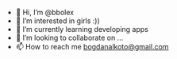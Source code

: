 - 👋 Hi, I’m @bbolex
- 👀 I’m interested in girls :))
- 🌱 I’m currently learning developing apps
- 💞️ I’m looking to collaborate on ...
- 📫 How to reach me bogdanalkoto@gmail.com

<!---
bbolex/bbolex is a ✨ special ✨ repository because its `README.md` (this file) appears on your GitHub profile.
You can click the Preview link to take a look at your changes.
--->
